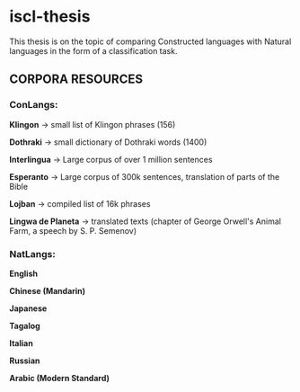 # iscl-thesis

This thesis is on the topic of comparing Constructed languages with Natural languages in the form of a classification task.



## CORPORA RESOURCES

### ConLangs:

**Klingon** -> small list of Klingon phrases (156)

**Dothraki** -> small dictionary of Dothraki words (1400)

**Interlingua** -> Large corpus of over 1 million sentences

**Esperanto** -> Large corpus of 300k sentences, translation of parts of the Bible

**Lojban** -> compiled list of 16k phrases

**Lingwa de Planeta** -> translated texts (chapter of George Orwell's Animal Farm, a speech by S. P. Semenov) 

### NatLangs:

**English**

**Chinese (Mandarin)**

**Japanese**

**Tagalog**

**Italian**

**Russian**

**Arabic (Modern Standard)**
